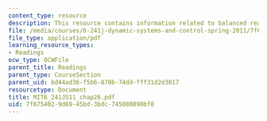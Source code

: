 ```yaml
---
content_type: resource
description: This resource contains information related to balanced realization.
file: /media/courses/6-241j-dynamic-systems-and-control-spring-2011/7f6754029d6945bd3bdc745080890bf8_MIT6_241JS11_chap26.pdf
file_type: application/pdf
learning_resource_types:
- Readings
ocw_type: OCWFile
parent_title: Readings
parent_type: CourseSection
parent_uid: bd44ad36-f5b6-870b-74dd-fff31d2d3017
resourcetype: Document
title: MIT6_241JS11_chap26.pdf
uid: 7f675402-9d69-45bd-3bdc-745080890bf8
---
```

